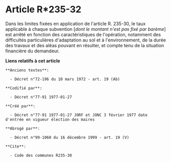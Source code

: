 # Article R*235-32

Dans les limites fixées en application de l'article R. 235-30, le taux applicable à chaque subvention [*dont le montant n'est
pas fixé par barème*] est arrêté en fonction des caractéristiques de l'opération, notamment des difficultés particulières
d'adaptation au sol et à l'environnement, de la durée des travaux et des aléas pouvant en résulter, et compte tenu de la
situation financière du demandeur.

**Liens relatifs à cet article**

	**Anciens textes**:

	  - Décret n°72-196 du 10 mars 1972 - art. 19 (Ab)

	**Codifié par**:

	  - Décret n°77-91 1977-01-27

	**Créé par**:

	  - Décret n°77-91 1977-01-27 JORF et JONC 3 février 1977 date d'entrée en vigueur élection des maires

	**Abrogé par**:

	  - Décret n°99-1060 du 16 décembre 1999 - art. 19 (V)

	**Cite**:

	  - Code des communes R235-30
